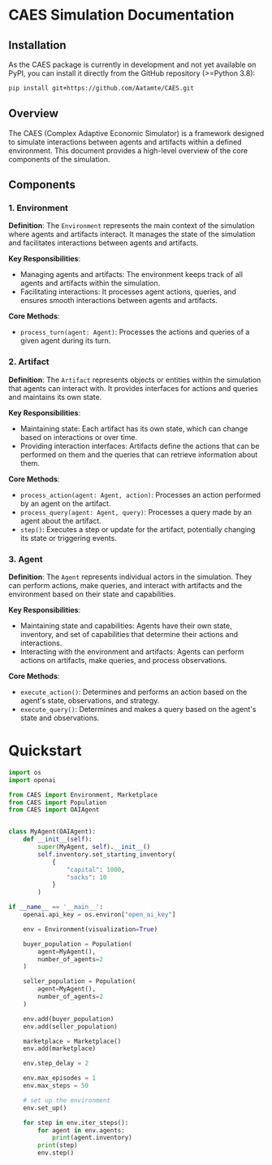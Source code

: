 # CAES Simulation Documentation

## Installation

As the CAES package is currently in development and not yet available on PyPI, you can install it directly from the GitHub repository (>=Python 3.8):

```bash
pip install git+https://github.com/Aatamte/CAES.git
```


## Overview

The CAES (Complex Adaptive Economic Simulator) is a framework designed to simulate interactions between agents and artifacts within a defined environment. This document provides a high-level overview of the core components of the simulation.

## Components

### 1. Environment

**Definition**: 
The `Environment` represents the main context of the simulation where agents and artifacts interact. It manages the state of the simulation and facilitates interactions between agents and artifacts.

**Key Responsibilities**:
- Managing agents and artifacts: The environment keeps track of all agents and artifacts within the simulation.
- Facilitating interactions: It processes agent actions, queries, and ensures smooth interactions between agents and artifacts.

**Core Methods**:
- `process_turn(agent: Agent)`: Processes the actions and queries of a given agent during its turn.


### 2. Artifact

**Definition**: 
The `Artifact` represents objects or entities within the simulation that agents can interact with. It provides interfaces for actions and queries and maintains its own state.

**Key Responsibilities**:
- Maintaining state: Each artifact has its own state, which can change based on interactions or over time.
- Providing interaction interfaces: Artifacts define the actions that can be performed on them and the queries that can retrieve information about them.

**Core Methods**:
- `process_action(agent: Agent, action)`: Processes an action performed by an agent on the artifact.
- `process_query(agent: Agent, query)`: Processes a query made by an agent about the artifact.
- `step()`: Executes a step or update for the artifact, potentially changing its state or triggering events.

### 3. Agent

**Definition**: 
The `Agent` represents individual actors in the simulation. They can perform actions, make queries, and interact with artifacts and the environment based on their state and capabilities.

**Key Responsibilities**:
- Maintaining state and capabilities: Agents have their own state, inventory, and set of capabilities that determine their actions and interactions.
- Interacting with the environment and artifacts: Agents can perform actions on artifacts, make queries, and process observations.

**Core Methods**:
- `execute_action()`: Determines and performs an action based on the agent's state, observations, and strategy.
- `execute_query()`: Determines and makes a query based on the agent's state and observations.

# Quickstart

```Python
import os
import openai

from CAES import Environment, Marketplace
from CAES import Population
from CAES import OAIAgent


class MyAgent(OAIAgent):
    def __init__(self):
        super(MyAgent, self).__init__()
        self.inventory.set_starting_inventory(
            {
                "capital": 1000, 
                "socks": 10
            }
        )

if __name__ == '__main__':
    openai.api_key = os.environ["open_ai_key"]

    env = Environment(visualization=True)

    buyer_population = Population(
        agent=MyAgent(),
        number_of_agents=2
    )

    seller_population = Population(
        agent=MyAgent(),
        number_of_agents=2
    )

    env.add(buyer_population)
    env.add(seller_population)

    marketplace = Marketplace()
    env.add(marketplace)

    env.step_delay = 2

    env.max_episodes = 1
    env.max_steps = 50

    # set up the environment
    env.set_up()

    for step in env.iter_steps():
        for agent in env.agents:
            print(agent.inventory)
        print(step)
        env.step()
```
